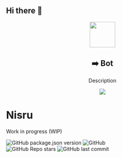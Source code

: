 ## Hi there 👋

<div class="container">
  <ul>
    <div align="center">
      <img width="70" height="70" src="https://i.imgur.com/UEuws82.png" /> 
      <h2><strong>➡️ Bot</strong></h2>
      <p align="center">Description</p>
      <a href="https://github.com/Nisru-Projects/NisruBot"><img src="https://img.shields.io/badge/Nisru-Bot-purple"/></a>
    </div>
  </ul>
</div>


# Nisru
Work in progress (WIP)
<div>
  <div>
   <img alt="GitHub package.json version" src="https://img.shields.io/github/package-json/v/eman134/nisrubot?color=9d79e0&style=for-the-badge">
   <img alt="GitHub" src="https://img.shields.io/github/license/eman134/nisrubot?color=9d79e0&style=for-the-badge">
  </div>
  <div>
   <img alt="GitHub Repo stars" src="https://img.shields.io/github/stars/eman134/nisrubot?style=social">
   <img alt="GitHub last commit" src="https://img.shields.io/github/last-commit/eman134/nisrubot?style=social">
  </div>
</div>
